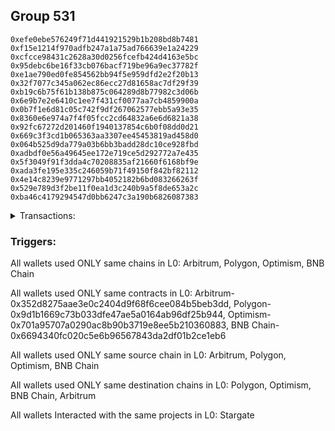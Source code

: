 ## Group 531

```0x038b482f3729647f7e1b74b817eac57dc4c95afa
0xefe0ebe576249f71d441921529b1b208bd8b7481
0xf15e1214f970adfb247a1a75ad766639e1a24229
0xcfcce98431c2628a30d0256fcefb424d4163e5bc
0x95debc6be16f33cb076bacf719be96a9ec37782f
0xe1ae790ed0fe854562bb94f5e959dfd2e2f20b13
0x32f7077c345a062ec86ecc27d81658ac7df29f39
0xb19c6b75f61b138b875c064289d8b77982c3d06b
0x6e9b7e2e6410c1ee7f431cf0077aa7cb4859900a
0x0b7f1e6d81c05c742f9df267062577ebb5a93e35
0x8360e6e974a7f4f05fcc2cd64832a6e6d6821a38
0x92fc67272d201460f1940137854c6b0f08dd0d21
0x669c3f3cd1b065363aa3307ee45453819ad458d0
0x064b525d9da779a03b6bb3badd28dc10ce928fbd
0xadbdf0e56a49645ee172e719ce5d292772a7e435
0x5f3049f91f3dda4c70208835af21660f6168bf9e
0xada3fe195e335c246059b71f49150f842bf82112
0x4e14c8239e9771297bb4052182b6bd083266263f
0x529e789d3f2be11f0ea1d3c240b9a5f8de653a2c
0xba46c4179294547d0bb6247c3a190b6826087383
```
<details>
<summary>Transactions:</summary>

Hashes: 

Wallet: 0x038b482f3729647f7e1b74b817eac57dc4c95afa

       Hash: 0x17bc5a157048102748d29e2b92b47d5f3b75dccf5c7579fa8bfd6e3cb16fd560
         - source chain: Arbitrum
         - destination chain: Polygon
         - project: Stargate
         - contract: 0x352d8275aae3e0c2404d9f68f6cee084b5beb3dd
         - value USD: 22.742489864
       Hash: 0x5d4c2197b124a637a5b35e390348e95b04a12db87af14fe07ff2ae556950d676
         - source chain: Polygon
         - destination chain: Optimism
         - project: Stargate
         - contract: 0x9d1b1669c73b033dfe47ae5a0164ab96df25b944
         - value USD: 20.647552127
       Hash: 0x2cd1b0cdb0c1ed4d3f9cf1ab137085791a9375e81f7e12c42d1437f10b466887
         - source chain: Optimism
         - destination chain: BNB Chain
         - project: Stargate
         - contract: 0x701a95707a0290ac8b90b3719e8ee5b210360883
         - value USD: 19.979949805
       Hash: 0xaeaf1f7088ddc3557aae82d0afdc8fe414816f81842bb53fc695e386d20c636b
         - source chain: BNB Chain
         - destination chain: Arbitrum
         - project: Stargate
         - contract: 0x6694340fc020c5e6b96567843da2df01b2ce1eb6
         - value USD: 19.375711612
       Hash: 0xd41c128040d535ffc85bcbfa5d4b1edd3001fdb5750b84ee59b9b290d215e050
         - source chain: Arbitrum
         - destination chain: Optimism
         - project: Stargate
         - contract: 0x352d8275aae3e0c2404d9f68f6cee084b5beb3dd
         - value USD: 9970.745583256
       Hash: 0xc3d3c5f1a52c081a9acd98a55be87d65d88009a49e7ec0bcdb2404898ec9e368
         - source chain: Arbitrum
         - destination chain: Polygon
         - project: Stargate
         - contract: 0x352d8275aae3e0c2404d9f68f6cee084b5beb3dd
         - value USD: 22.776100455
       Hash: 0x34b3df5ddcc7c55640076fea17c76aaacdef9eeddc274f6001e75e2909106bdb
         - source chain: Polygon
         - destination chain: Optimism
         - project: Stargate
         - contract: 0x9d1b1669c73b033dfe47ae5a0164ab96df25b944
         - value USD: 21.964435642
       Hash: 0xe776d98f05cca21ec0ccb17e4a9cc555523610233aafb26080e051ade99acb66
         - source chain: Optimism
         - destination chain: BNB Chain
         - project: Stargate
         - contract: 0x701a95707a0290ac8b90b3719e8ee5b210360883
         - value USD: 21.272781056
       Hash: 0xd5747f6fd1407e924c08528a1f5bb4126c92efe9f6c0fcf10eab5e19b1ac5d13
         - source chain: BNB Chain
         - destination chain: Arbitrum
         - project: Stargate
         - contract: 0x6694340fc020c5e6b96567843da2df01b2ce1eb6
         - value USD: 20.643217571
       Hash: 0x06826978b831896511c9aec998afe7e26f251e5ddd88e6bb1b4cd1907dbed604
         - source chain: Arbitrum
         - destination chain: Optimism
         - project: Stargate
         - contract: 0x352d8275aae3e0c2404d9f68f6cee084b5beb3dd
         - value USD: 55.920305441
Wallet: 0xefe0ebe576249f71d441921529b1b208bd8b7481

       Hash:0x91c0466afa4530d02e7da440ac38d89824b07fd816d4c0c48b2964773bd8342f
         - source chain: Arbitrum
         - destination chain: Polygon
         - project: Stargate
         - contract: 0x352d8275aae3e0c2404d9f68f6cee084b5beb3dd
         - value USD: 35.120127768
       Hash:0x89730340eba3625c3b77503f2e77b6297f6bad4f631ea010e7ef97fdc3b8ea51
         - source chain: Polygon
         - destination chain: Optimism
         - project: Stargate
         - contract: 0x9d1b1669c73b033dfe47ae5a0164ab96df25b944
         - value USD: 31.980719655
       Hash:0xcba15dcb3d4fa4a8706373b4a68a0b09a445a9c54198d070e12aabd907f7f7cb
         - source chain: Optimism
         - destination chain: BNB Chain
         - project: Stargate
         - contract: 0x701a95707a0290ac8b90b3719e8ee5b210360883
         - value USD: 30.920971318
       Hash:0xd24c8084a86158e8a5f200aa6dc22a76715b0f05a249677dc8bd306be1d331f4
         - source chain: BNB Chain
         - destination chain: Arbitrum
         - project: Stargate
         - contract: 0x6694340fc020c5e6b96567843da2df01b2ce1eb6
         - value USD: 30.044309631
       Hash:0xdb3267e185d49e9b0469e69f931605aa52f50ff4985bdd8aefe72bf6ab52cdcc
         - source chain: Arbitrum
         - destination chain: Optimism
         - project: Stargate
         - contract: 0x352d8275aae3e0c2404d9f68f6cee084b5beb3dd
         - value USD: 3.746620346
       Hash:0x12a831a525e41ba2e24c5d7aa1236970e3cb3e36df706206b1af6d90232638a3
         - source chain: Arbitrum
         - destination chain: Optimism
         - project: Stargate
         - contract: 0x352d8275aae3e0c2404d9f68f6cee084b5beb3dd
         - value USD: 4993.085538986
       Hash:0xa346e07857c0e0a80359c66dc7408ad9e0922e9c5f55a0a296308cfee7e1009e
         - source chain: Optimism
         - destination chain: Arbitrum
         - project: Stargate
         - contract: 0x701a95707a0290ac8b90b3719e8ee5b210360883
         - value USD: 4990.712337397
       Hash:0x37a2953d74b705eb04e7b2c7ece0566c80ecb50a360770ad5ef20295008c2ddc
         - source chain: Arbitrum
         - destination chain: Polygon
         - project: Stargate
         - contract: 0x352d8275aae3e0c2404d9f68f6cee084b5beb3dd
         - value USD: 33.657797676
       Hash:0x7a1200227c9bd1a9fba1b7c91c6a6b18cec4ba9b3fe3fa7c58e4a195fab386f1
         - source chain: Polygon
         - destination chain: Optimism
         - project: Stargate
         - contract: 0x9d1b1669c73b033dfe47ae5a0164ab96df25b944
         - value USD: 32.906645383
       Hash:0x3b952571ae4d7e7f1f9e6acd8b6613329484219e5327609fe5e10e4b8aae7925
         - source chain: Optimism
         - destination chain: BNB Chain
         - project: Stargate
         - contract: 0x701a95707a0290ac8b90b3719e8ee5b210360883
         - value USD: 31.97365729
       Hash:0xe53d114e6edd28a673c81fc0d0e24b5ba8a09a38522f812cd1883704eda215ab
         - source chain: Arbitrum
         - destination chain: Optimism
         - project: Stargate
         - contract: 0x352d8275aae3e0c2404d9f68f6cee084b5beb3dd
         - value USD: 40.336569648
Wallet: 0xf15e1214f970adfb247a1a75ad766639e1a24229

       Hash:0x1f10319f35fb66fdfa54b4fb550354ed153b5eece99c05962754c2cb13f1a1f3
         - source chain: Arbitrum
         - destination chain: Polygon
         - project: Stargate
         - contract: 0x352d8275aae3e0c2404d9f68f6cee084b5beb3dd
         - value USD: 37.667291369
       Hash:0x247fa639e0e042e1257b162fbf5744da8723c34c4cf2f6c43667b24dc5f7a99b
         - source chain: Polygon
         - destination chain: Optimism
         - project: Stargate
         - contract: 0x9d1b1669c73b033dfe47ae5a0164ab96df25b944
         - value USD: 36.577948106
       Hash:0x617999692c9e50f8054b747a322d28c2c50e1021daa842cd3b2a88cbc9a10098
         - source chain: Optimism
         - destination chain: BNB Chain
         - project: Stargate
         - contract: 0x701a95707a0290ac8b90b3719e8ee5b210360883
         - value USD: 35.264611405
       Hash:0xc0c7ab3e1453af3ea475fc6880e23d2b9a7df04ffc7b8adf1e8472861a1ec79a
         - source chain: BNB Chain
         - destination chain: Arbitrum
         - project: Stargate
         - contract: 0x6694340fc020c5e6b96567843da2df01b2ce1eb6
         - value USD: 34.012629053
       Hash:0xd39ba46f6c4991313a6b93633677b29cb2952071f10bf9b5401d058def39ffcf
         - source chain: Arbitrum
         - destination chain: Optimism
         - project: Stargate
         - contract: 0x352d8275aae3e0c2404d9f68f6cee084b5beb3dd
         - value USD: 3.746620346
       Hash:0xbf9e73a2a9fe617ff894583e257b72afcc89aaa9bbf48d88f02c54ed1258773f
         - source chain: Arbitrum
         - destination chain: Optimism
         - project: Stargate
         - contract: 0x352d8275aae3e0c2404d9f68f6cee084b5beb3dd
         - value USD: 9965.375300521
       Hash:0x63cf8336ebb95c71b5242da12d168ea242845cf01fc99d88865cca8c479ddd15
         - source chain: Arbitrum
         - destination chain: Polygon
         - project: Stargate
         - contract: 0x352d8275aae3e0c2404d9f68f6cee084b5beb3dd
         - value USD: 28.345724321
       Hash:0xd40fadf160189ad25ff3e28f10139f989d31cda0ed50f3e674cbdde0d533667e
         - source chain: Polygon
         - destination chain: Optimism
         - project: Stargate
         - contract: 0x9d1b1669c73b033dfe47ae5a0164ab96df25b944
         - value USD: 27.573029755
       Hash:0xae89f228c17b830bbce812c618bd6ff83a551639c198ae552d2366d5c9848f2d
         - source chain: Optimism
         - destination chain: BNB Chain
         - project: Stargate
         - contract: 0x701a95707a0290ac8b90b3719e8ee5b210360883
         - value USD: 26.694704492
       Hash:0x70e1be12f15910d399ec588069d5ac2970180466fd7cfad79a8cff156ae01b8e
         - source chain: BNB Chain
         - destination chain: Arbitrum
         - project: Stargate
         - contract: 0x6694340fc020c5e6b96567843da2df01b2ce1eb6
         - value USD: 25.901396632
       Hash:0x2d6a6752edd487294565cc9885fafcb9bb147f1ce854736bb543733ea3a1838e
         - source chain: Arbitrum
         - destination chain: Optimism
         - project: Stargate
         - contract: 0x352d8275aae3e0c2404d9f68f6cee084b5beb3dd
         - value USD: 61.78711887
Wallet: 0xcfcce98431c2628a30d0256fcefb424d4163e5bc

       Hash:0x15212a905f5dd75d5faa5ed0465202ebf3c9ac70268b5bb25c241b298eb2a24c
         - source chain: Arbitrum
         - destination chain: Polygon
         - project: Stargate
         - contract: 0x352d8275aae3e0c2404d9f68f6cee084b5beb3dd
         - value USD: 35.812910028
       Hash:0xf37e6e50664b659b11c523260efec9676572ef5f22aaf5f46b7bad7dfbb66804
         - source chain: Polygon
         - destination chain: Optimism
         - project: Stargate
         - contract: 0x9d1b1669c73b033dfe47ae5a0164ab96df25b944
         - value USD: 34.739056725
       Hash:0xbe436b07bc5d6d80f9d05b5f4f195ac9e0e6f08c86f227b03fbd879ee2e5e410
         - source chain: Optimism
         - destination chain: BNB Chain
         - project: Stargate
         - contract: 0x701a95707a0290ac8b90b3719e8ee5b210360883
         - value USD: 33.834037999
       Hash:0x69c3d8723c0814cb0502b8587adf954faf407275ae4ffcdef09b53d5b0186ba6
         - source chain: BNB Chain
         - destination chain: Arbitrum
         - project: Stargate
         - contract: 0x6694340fc020c5e6b96567843da2df01b2ce1eb6
         - value USD: 32.634142687
       Hash:0x20a67bc825ebd0d82249572541806e2cee868d3c17affec55169a3825aa1b976
         - source chain: Arbitrum
         - destination chain: Optimism
         - project: Stargate
         - contract: 0x352d8275aae3e0c2404d9f68f6cee084b5beb3dd
         - value USD: 3.746620346
       Hash:0x3d9d23eb8d79ae38787ee415207ca9dc738c2c03e8751c1b97cff474c9e8344d
         - source chain: Arbitrum
         - destination chain: Optimism
         - project: Stargate
         - contract: 0x352d8275aae3e0c2404d9f68f6cee084b5beb3dd
         - value USD: 9976.131241474
       Hash:0x985e8932cff939f98ed3e61f426be1d4878de01ee3907e8958ec12a83da53d00
         - source chain: Arbitrum
         - destination chain: Polygon
         - project: Stargate
         - contract: 0x352d8275aae3e0c2404d9f68f6cee084b5beb3dd
         - value USD: 22.464536636
       Hash:0x76bb620196354a97dc8bd94fd74c64e40effb0731b301777834207e43121b5c0
         - source chain: Polygon
         - destination chain: Optimism
         - project: Stargate
         - contract: 0x9d1b1669c73b033dfe47ae5a0164ab96df25b944
         - value USD: 21.666876051
       Hash:0x5880ef94ba098f9f6431311e7d8e31b20bf19510057696038b1346fdcadad1c7
         - source chain: Optimism
         - destination chain: BNB Chain
         - project: Stargate
         - contract: 0x701a95707a0290ac8b90b3719e8ee5b210360883
         - value USD: 21.06582111
       Hash:0x6950cbee9813c3be830dbc493a612e64245704c95aeff33727cfc32d876b36c8
         - source chain: BNB Chain
         - destination chain: Arbitrum
         - project: Stargate
         - contract: 0x6694340fc020c5e6b96567843da2df01b2ce1eb6
         - value USD: 20.43788537
       Hash:0x6a602a1bebd169425a9ffc7820cb21bf1ea8ea792a564165a64476cab8a24b29
         - source chain: Arbitrum
         - destination chain: Optimism
         - project: Stargate
         - contract: 0x352d8275aae3e0c2404d9f68f6cee084b5beb3dd
         - value USD: 54.086913827
Wallet: 0x95debc6be16f33cb076bacf719be96a9ec37782f

       Hash:0x7d65c66b1960c3daf3acb457ee5cc0c425bda5086a73b7497a25a37c2c9c57b4
         - source chain: Arbitrum
         - destination chain: Polygon
         - project: Stargate
         - contract: 0x352d8275aae3e0c2404d9f68f6cee084b5beb3dd
         - value USD: 37.071251866
       Hash:0x91fa9ae5489cbfa8d0db19e9e9e61d15b7bbd48fad7b17c789f8925fd296a466
         - source chain: Polygon
         - destination chain: Optimism
         - project: Stargate
         - contract: 0x9d1b1669c73b033dfe47ae5a0164ab96df25b944
         - value USD: 36.078249361
       Hash:0x0469570f6a9d9e22e4a30352ecf0a8823bd7d5911b672ce39f338168995f0a9d
         - source chain: Optimism
         - destination chain: BNB Chain
         - project: Stargate
         - contract: 0x701a95707a0290ac8b90b3719e8ee5b210360883
         - value USD: 35.109767794
       Hash:0xe1303922403eed6da9092289f1ffa529b815399ee94d3f312fc7c2a25759f2f8
         - source chain: BNB Chain
         - destination chain: Arbitrum
         - project: Stargate
         - contract: 0x6694340fc020c5e6b96567843da2df01b2ce1eb6
         - value USD: 34.210132763
       Hash:0x4ba13256a9816aebe6d5cd337679e19ceb8f9a6451ed6679f4b369d612d2f6c4
         - source chain: Arbitrum
         - destination chain: Optimism
         - project: Stargate
         - contract: 0x352d8275aae3e0c2404d9f68f6cee084b5beb3dd
         - value USD: 3.740856678
       Hash:0x73948624ddbc6adcfe76f30bf31ae86f9f1e3d26e1e48951972b76ed6c5f103f
         - source chain: Arbitrum
         - destination chain: Optimism
         - project: Stargate
         - contract: 0x352d8275aae3e0c2404d9f68f6cee084b5beb3dd
         - value USD: 4999.127456312
       Hash:0x5445d6d6ecdf4d0e7bac115fd91fc363f9391c6897f6cf26a011829ba6ea971c
         - source chain: Optimism
         - destination chain: Arbitrum
         - project: Stargate
         - contract: 0x701a95707a0290ac8b90b3719e8ee5b210360883
         - value USD: 4996.616801689
       Hash:0x256deaa4c56835298281e413a693b4cf207a5e4c6114ffabafb95ed8a57dd952
         - source chain: Arbitrum
         - destination chain: Polygon
         - project: Stargate
         - contract: 0x352d8275aae3e0c2404d9f68f6cee084b5beb3dd
         - value USD: 34.170792008
       Hash:0x5ca756ba3b0f67a4e8522db96db331d9d986d15a26c7bec30945b95ea87a18ae
         - source chain: Polygon
         - destination chain: Optimism
         - project: Stargate
         - contract: 0x9d1b1669c73b033dfe47ae5a0164ab96df25b944
         - value USD: 33.340733446
       Hash:0xe4e07c673f38dd05ca4c3ee6c9d1ba446e2a80e0ddaf04fdb2bc9c40a01be1df
         - source chain: Optimism
         - destination chain: BNB Chain
         - project: Stargate
         - contract: 0x701a95707a0290ac8b90b3719e8ee5b210360883
         - value USD: 32.355782688
       Hash:0xd62a6c2d7af43351c134395d45d79b3f985abc710fbb02e2c417e2d3b9173289
         - source chain: BNB Chain
         - destination chain: Arbitrum
         - project: Stargate
         - contract: 0x6694340fc020c5e6b96567843da2df01b2ce1eb6
         - value USD: 31.214203517
       Hash:0x627443373caba252383ec2f84123dffba929f9ada6ce6460b12a6076dd7ee484
         - source chain: Arbitrum
         - destination chain: Optimism
         - project: Stargate
         - contract: 0x352d8275aae3e0c2404d9f68f6cee084b5beb3dd
         - value USD: 71.511432053
Wallet: 0xe1ae790ed0fe854562bb94f5e959dfd2e2f20b13

       Hash:0x15cd2ec5f167a0d7784ab21565e55f99db7f2d2d487134f0afd074682a874433
         - source chain: Arbitrum
         - destination chain: Polygon
         - project: Stargate
         - contract: 0x352d8275aae3e0c2404d9f68f6cee084b5beb3dd
         - value USD: 22.986142252
       Hash:0x39f17abc018d758ef24b5a455d2c2f615713f970957216a94d9bfa4800c6751c
         - source chain: Polygon
         - destination chain: Optimism
         - project: Stargate
         - contract: 0x9d1b1669c73b033dfe47ae5a0164ab96df25b944
         - value USD: 22.4494666
       Hash:0x7552b2b9cce736c9eac43601b3db0bbfc979a1d8544e33a8c09a6a67ee95c7c1
         - source chain: Optimism
         - destination chain: BNB Chain
         - project: Stargate
         - contract: 0x701a95707a0290ac8b90b3719e8ee5b210360883
         - value USD: 21.878045036
       Hash:0x280aa06ebbe74dde37a9473915b77a356d5ba23a9f06eb42fa6c78e49948ddb3
         - source chain: BNB Chain
         - destination chain: Arbitrum
         - project: Stargate
         - contract: 0x6694340fc020c5e6b96567843da2df01b2ce1eb6
         - value USD: 21.17673171
       Hash:0xb3ca6bab2612ddeb6d5d5430980516336f914ff4a8e153f6bbd4c5ad37ca28ff
         - source chain: Arbitrum
         - destination chain: Optimism
         - project: Stargate
         - contract: 0x352d8275aae3e0c2404d9f68f6cee084b5beb3dd
         - value USD: 3.746620346
       Hash:0x5e8c37e8a4ad0f472cd50faf8e79a4df171a3de649745cd92e949311e0a23332
         - source chain: Arbitrum
         - destination chain: Optimism
         - project: Stargate
         - contract: 0x352d8275aae3e0c2404d9f68f6cee084b5beb3dd
         - value USD: 4993.861328733
       Hash:0x86cb45dd4685c54b677a28b737eb0f354be8ec98fb29c2a02422411e7666d128
         - source chain: Optimism
         - destination chain: Arbitrum
         - project: Stargate
         - contract: 0x701a95707a0290ac8b90b3719e8ee5b210360883
         - value USD: 4991.180329343
       Hash:0x494cc30c071bf64d637d65b3c50ddd8b988b94496512d0a5b4f0521926273275
         - source chain: Arbitrum
         - destination chain: Polygon
         - project: Stargate
         - contract: 0x352d8275aae3e0c2404d9f68f6cee084b5beb3dd
         - value USD: 23.334712365
       Hash:0xbc63ac8505d846cadeb3919252700df9057a0ee3c88e2c46a13166ebcf19734d
         - source chain: Polygon
         - destination chain: Optimism
         - project: Stargate
         - contract: 0x9d1b1669c73b033dfe47ae5a0164ab96df25b944
         - value USD: 22.977560992
       Hash:0xdecd0dc4ccd0ec0cc5d19255fe43883e822bd1cf206e129bc5857ea3463aa423
         - source chain: Optimism
         - destination chain: BNB Chain
         - project: Stargate
         - contract: 0x701a95707a0290ac8b90b3719e8ee5b210360883
         - value USD: 22.190598985
       Hash:0xf9a33f82d37e7a7ec6ff92ca4f6610a4be6b097a4baeabfe4d2faa44bf08426f
         - source chain: BNB Chain
         - destination chain: Arbitrum
         - project: Stargate
         - contract: 0x6694340fc020c5e6b96567843da2df01b2ce1eb6
         - value USD: 21.486294937
       Hash:0x6714c07e15e0d0c83c1fc67f9e1ada693848ead57278f1392fce1a4c7074a6dd
         - source chain: Arbitrum
         - destination chain: Optimism
         - project: Stargate
         - contract: 0x352d8275aae3e0c2404d9f68f6cee084b5beb3dd
         - value USD: 58.670801239
Wallet: 0x32f7077c345a062ec86ecc27d81658ac7df29f39

       Hash:0x7f3f251408c9e88a11d7d95ab21aafd1322b5016e8d72fd51758f181125c9527
         - source chain: Arbitrum
         - destination chain: Polygon
         - project: Stargate
         - contract: 0x352d8275aae3e0c2404d9f68f6cee084b5beb3dd
         - value USD: 19.188431793
       Hash:0xe48aea1499c1ee8ac16c95de67df953bf319f3baa021c2c1810e165529ee4e7e
         - source chain: Polygon
         - destination chain: Optimism
         - project: Stargate
         - contract: 0x9d1b1669c73b033dfe47ae5a0164ab96df25b944
         - value USD: 18.658751124
       Hash:0x0f9aea16cb0ab4a2daeaa16eb4a41c28e26fa00983d9569e1862e550d8c58e54
         - source chain: Optimism
         - destination chain: BNB Chain
         - project: Stargate
         - contract: 0x701a95707a0290ac8b90b3719e8ee5b210360883
         - value USD: 18.148389406
       Hash:0x723ea1b97ee2c3bfcdb1883436ce0b17e456fb2638efd2ac85b03a4069668482
         - source chain: BNB Chain
         - destination chain: Arbitrum
         - project: Stargate
         - contract: 0x6694340fc020c5e6b96567843da2df01b2ce1eb6
         - value USD: 17.690562197
       Hash:0x6dd6e07b42bafb08dd38cd23642f31872c83d9c405794a43cd29aad07a5d3bbd
         - source chain: Arbitrum
         - destination chain: Optimism
         - project: Stargate
         - contract: 0x352d8275aae3e0c2404d9f68f6cee084b5beb3dd
         - value USD: 3.740525252
       Hash:0x8764ae26b281f309a0ef9caaea254fe6b9f84ebad5f20f9d0ac3e268c3415bbc
         - source chain: Arbitrum
         - destination chain: Optimism
         - project: Stargate
         - contract: 0x352d8275aae3e0c2404d9f68f6cee084b5beb3dd
         - value USD: 4998.760819522
       Hash:0xa62506870604cba8414af4572536ebb2e9adc42f464663ba457043d7e73dbfdf
         - source chain: Optimism
         - destination chain: Arbitrum
         - project: Stargate
         - contract: 0x701a95707a0290ac8b90b3719e8ee5b210360883
         - value USD: 4996.01276121
       Hash:0xc50dd17c7845797fa7792028dfc6a92eb20e64bb32f2448d22c5d33de8b97de5
         - source chain: Arbitrum
         - destination chain: Polygon
         - project: Stargate
         - contract: 0x352d8275aae3e0c2404d9f68f6cee084b5beb3dd
         - value USD: 19.203878157
       Hash:0xce5b8556af6cc21d870f4f69f0e6f690fca1fd10c012c0fd25695b500b48f105
         - source chain: Polygon
         - destination chain: Optimism
         - project: Stargate
         - contract: 0x9d1b1669c73b033dfe47ae5a0164ab96df25b944
         - value USD: 18.94382564
       Hash:0x7b8f7536e83812feeda4a1b209df781fff813d29f1c476035c9fbef984c9bfcf
         - source chain: Optimism
         - destination chain: BNB Chain
         - project: Stargate
         - contract: 0x701a95707a0290ac8b90b3719e8ee5b210360883
         - value USD: 18.37135662
       Hash:0xb5bfbae204e5bccc570256d1fd011946742c6bd83d4426d535f772689074bda4
         - source chain: BNB Chain
         - destination chain: Arbitrum
         - project: Stargate
         - contract: 0x6694340fc020c5e6b96567843da2df01b2ce1eb6
         - value USD: 18.056574473
       Hash:0x4ce6452823fa09913789bb2cc13257c9acf9a4169445993720cd0974bd31f0f3
         - source chain: Arbitrum
         - destination chain: Optimism
         - project: Stargate
         - contract: 0x352d8275aae3e0c2404d9f68f6cee084b5beb3dd
         - value USD: 45.837271887
Wallet: 0xb19c6b75f61b138b875c064289d8b77982c3d06b

       Hash:0xaf157e343f27b1f3871f153fdeea1e1dc5f7032f2a12e670bfa843c21b336694
         - source chain: Arbitrum
         - destination chain: Polygon
         - project: Stargate
         - contract: 0x352d8275aae3e0c2404d9f68f6cee084b5beb3dd
         - value USD: 19.450274135
       Hash:0xa4320f0857cb3173685c49bea94c3de3b0e9241c3f97ea2e74e03caa95999080
         - source chain: Polygon
         - destination chain: Optimism
         - project: Stargate
         - contract: 0x9d1b1669c73b033dfe47ae5a0164ab96df25b944
         - value USD: 18.888612546
       Hash:0xd7efe2736d440f596f4cca3582d9b05b91ebb93950ea83faed17e6d81db6193d
         - source chain: Optimism
         - destination chain: BNB Chain
         - project: Stargate
         - contract: 0x701a95707a0290ac8b90b3719e8ee5b210360883
         - value USD: 17.201738784
       Hash:0xcceaf8bd13adb732053fc51a4f35f43239638ebb15a8a86a554c3b5564e26c92
         - source chain: BNB Chain
         - destination chain: Arbitrum
         - project: Stargate
         - contract: 0x6694340fc020c5e6b96567843da2df01b2ce1eb6
         - value USD: 16.582580412
       Hash:0xeb211e1d7cb426f98221a57b884a106350be9b0e3adfe3581252c32c759dbec7
         - source chain: Arbitrum
         - destination chain: Optimism
         - project: Stargate
         - contract: 0x352d8275aae3e0c2404d9f68f6cee084b5beb3dd
         - value USD: 3.746620346
       Hash:0x5439664ae1d6b922571525576c33c2702fdb903a9e7d976daf098b15c0bca08c
         - source chain: Arbitrum
         - destination chain: Optimism
         - project: Stargate
         - contract: 0x352d8275aae3e0c2404d9f68f6cee084b5beb3dd
         - value USD: 4988.952727694
       Hash:0xf423372735b2edffd2de4d22007877a2c2695c396afe5c99c1697534cbfcd2a7
         - source chain: Optimism
         - destination chain: Arbitrum
         - project: Stargate
         - contract: 0x701a95707a0290ac8b90b3719e8ee5b210360883
         - value USD: 4986.249727456
       Hash:0x074180af7ab10ffaac2195673c9f3b31d54f347535b2399c225884eb2dc47596
         - source chain: Arbitrum
         - destination chain: Polygon
         - project: Stargate
         - contract: 0x352d8275aae3e0c2404d9f68f6cee084b5beb3dd
         - value USD: 25.565162796
       Hash:0xccfdedca6aef9385d897d89a75af34ad5788f8ae615e1cd3ce83c38cf4754cf8
         - source chain: Polygon
         - destination chain: Optimism
         - project: Stargate
         - contract: 0x9d1b1669c73b033dfe47ae5a0164ab96df25b944
         - value USD: 24.955039584
       Hash:0x0734fd031233cc6ad4d1ecd6d2fb633a73e73dfb955f8eefede7b9ec12e3d154
         - source chain: Optimism
         - destination chain: BNB Chain
         - project: Stargate
         - contract: 0x701a95707a0290ac8b90b3719e8ee5b210360883
         - value USD: 24.195200326
       Hash:0x3fef26562765ca833a936960abd4963ff882523dbac68af1d9af3731e622ae72
         - source chain: BNB Chain
         - destination chain: Arbitrum
         - project: Stargate
         - contract: 0x6694340fc020c5e6b96567843da2df01b2ce1eb6
         - value USD: 23.344713662
       Hash:0x692a06a05e3078dd5da6e1d26abd5f9a90026d382cc8447d2c8b1ef0fb29af03
         - source chain: Arbitrum
         - destination chain: Optimism
         - project: Stargate
         - contract: 0x352d8275aae3e0c2404d9f68f6cee084b5beb3dd
         - value USD: 60.870215995
Wallet: 0x6e9b7e2e6410c1ee7f431cf0077aa7cb4859900a

       Hash:0xf68192ef28a95189bf96dc036d3737cf0a1cbaa755803efe2a42d88a7fc19bd5
         - source chain: Arbitrum
         - destination chain: Polygon
         - project: Stargate
         - contract: 0x352d8275aae3e0c2404d9f68f6cee084b5beb3dd
         - value USD: 33.226623525
       Hash:0x46ecd06c1b38eb285802d3b0ff8c89ebd3b5731110c4abf315f5c843d828dba0
         - source chain: Polygon
         - destination chain: Optimism
         - project: Stargate
         - contract: 0x9d1b1669c73b033dfe47ae5a0164ab96df25b944
         - value USD: 32.280539902
       Hash:0xd38e5cee9b66967df05dda064a1afefe86b78fbe74edd7979f5cc4d3f140bd74
         - source chain: Optimism
         - destination chain: BNB Chain
         - project: Stargate
         - contract: 0x701a95707a0290ac8b90b3719e8ee5b210360883
         - value USD: 31.308581344
       Hash:0x0924aad38c4e56140ca69236ba84ced76d40c7a2711acdda73780d357927d1be
         - source chain: BNB Chain
         - destination chain: Arbitrum
         - project: Stargate
         - contract: 0x6694340fc020c5e6b96567843da2df01b2ce1eb6
         - value USD: 30.313963294
       Hash:0xb1a05da4ab19b5d84af6572746a05fee82c1ecce8d7e50582db1be6894eed55f
         - source chain: Arbitrum
         - destination chain: Optimism
         - project: Stargate
         - contract: 0x352d8275aae3e0c2404d9f68f6cee084b5beb3dd
         - value USD: 3.746620346
       Hash:0x106366389d4dc607f5ca09cf0827a934aa9881d97825d662dc67c61423226f2c
         - source chain: Arbitrum
         - destination chain: Optimism
         - project: Stargate
         - contract: 0x352d8275aae3e0c2404d9f68f6cee084b5beb3dd
         - value USD: 4949.099931057
       Hash:0xc8dc6a21ce3fe23c8008348482758358c2784a7795c987077b13b9b60530fab6
         - source chain: Arbitrum
         - destination chain: Polygon
         - project: Stargate
         - contract: 0x352d8275aae3e0c2404d9f68f6cee084b5beb3dd
         - value USD: 23.404726504
       Hash:0xa5241ecc513c249c33c727f40a93b46a358246f3922dc9ae1361014cc96da70b
         - source chain: Polygon
         - destination chain: Optimism
         - project: Stargate
         - contract: 0x9d1b1669c73b033dfe47ae5a0164ab96df25b944
         - value USD: 22.664577033
       Hash:0xb279b112da79936500a0f19f4bf9bfe1422a283d8c217277704b509a58623a4b
         - source chain: Optimism
         - destination chain: BNB Chain
         - project: Stargate
         - contract: 0x701a95707a0290ac8b90b3719e8ee5b210360883
         - value USD: 22.068002685
       Hash:0xa3765f62e027179554735d2bb031a660115ac5ce9f85c377ccd712e35d616498
         - source chain: BNB Chain
         - destination chain: Arbitrum
         - project: Stargate
         - contract: 0x6694340fc020c5e6b96567843da2df01b2ce1eb6
         - value USD: 21.530367887
Wallet: 0x0b7f1e6d81c05c742f9df267062577ebb5a93e35

       Hash:0x0cf275d32e05b71ee6dfee6fbddae2766fd4d9ef035c54454e1198ba63e1503e
         - source chain: Arbitrum
         - destination chain: Polygon
         - project: Stargate
         - contract: 0x352d8275aae3e0c2404d9f68f6cee084b5beb3dd
         - value USD: 30.673742939
       Hash:0x23341265a4f2a5b769041e1e69e18ffba6f47c9aab5c0efff45b849425a0ec43
         - source chain: Polygon
         - destination chain: Optimism
         - project: Stargate
         - contract: 0x9d1b1669c73b033dfe47ae5a0164ab96df25b944
         - value USD: 29.645128523
       Hash:0x2c0e65e85dadc5fb3a6a9bd6bf873832dc5c9360d87e8ac4131aa75af06e9bc0
         - source chain: Optimism
         - destination chain: BNB Chain
         - project: Stargate
         - contract: 0x701a95707a0290ac8b90b3719e8ee5b210360883
         - value USD: 27.272631483
       Hash:0xb7f631177d783fbf839a5a4a77fab9cc925f47fd71ee68f21b705dc6555296cc
         - source chain: BNB Chain
         - destination chain: Arbitrum
         - project: Stargate
         - contract: 0x6694340fc020c5e6b96567843da2df01b2ce1eb6
         - value USD: 26.529371928
       Hash:0x9a176e4a37882599f18c5f11ea07163aa793d498f41d91d9546c6af1d50292c0
         - source chain: Arbitrum
         - destination chain: Optimism
         - project: Stargate
         - contract: 0x352d8275aae3e0c2404d9f68f6cee084b5beb3dd
         - value USD: 3.746620346
       Hash:0xb8f1879eb74fb246eefc06cb63c7f0a2fe6d999c4e509e9f1c305e6972c2a39c
         - source chain: Arbitrum
         - destination chain: Optimism
         - project: Stargate
         - contract: 0x352d8275aae3e0c2404d9f68f6cee084b5beb3dd
         - value USD: 4957.933998422
       Hash:0xc6394020be6fd3adfe65807f3d5088dab566ece7c2803495ac65ffe73eed38d6
         - source chain: Arbitrum
         - destination chain: Polygon
         - project: Stargate
         - contract: 0x352d8275aae3e0c2404d9f68f6cee084b5beb3dd
         - value USD: 19.563950872
       Hash:0x6ea8b6c30a4fc92b5f1fe2319f67c5ea98b6034c601ece06d83cae7a0898e1b6
         - source chain: Polygon
         - destination chain: Optimism
         - project: Stargate
         - contract: 0x9d1b1669c73b033dfe47ae5a0164ab96df25b944
         - value USD: 19.003837759
       Hash:0x0ed01e5d5c45e8a790034bbfe2254a2011a2ddbea42abc7c66c04e5dcd439d9b
         - source chain: Optimism
         - destination chain: BNB Chain
         - project: Stargate
         - contract: 0x701a95707a0290ac8b90b3719e8ee5b210360883
         - value USD: 18.474886633
       Hash:0xd1321b5aee22aeb28f78fb9ad2955fb45eb07f65af09c2b648580523de5ec719
         - source chain: BNB Chain
         - destination chain: Arbitrum
         - project: Stargate
         - contract: 0x6694340fc020c5e6b96567843da2df01b2ce1eb6
         - value USD: 17.956703045
Wallet: 0x8360e6e974a7f4f05fcc2cd64832a6e6d6821a38

       Hash:0x8761621730b5c654a0d7248174c41ef36362ad2f82dabed4d27208e3a7edb0c6
         - source chain: Arbitrum
         - destination chain: Polygon
         - project: Stargate
         - contract: 0x352d8275aae3e0c2404d9f68f6cee084b5beb3dd
         - value USD: 127.070621762
       Hash:0x95d716f420a9d142e81eda7383df32ba9724b396011190333d4a2cedf8691f25
         - source chain: Polygon
         - destination chain: Optimism
         - project: Stargate
         - contract: 0x9d1b1669c73b033dfe47ae5a0164ab96df25b944
         - value USD: 122.703526733
       Hash:0x3bb3c11ce89c72089a9739735bf777ec366996d0a3089db36be49904cad9f34b
         - source chain: Optimism
         - destination chain: BNB Chain
         - project: Stargate
         - contract: 0x701a95707a0290ac8b90b3719e8ee5b210360883
         - value USD: 118.381202592
       Hash:0xa7424d0f576cc0a0842f7737d3ee72cfc2f741fbd7c67316cf841c6713dbb68f
         - source chain: BNB Chain
         - destination chain: Arbitrum
         - project: Stargate
         - contract: 0x6694340fc020c5e6b96567843da2df01b2ce1eb6
         - value USD: 114.957689306
       Hash:0x3e2e21eb6897e34d65b41954ae34229b7c3f1b49310859a984c2d4cdac0f61fd
         - source chain: Arbitrum
         - destination chain: Optimism
         - project: Stargate
         - contract: 0x352d8275aae3e0c2404d9f68f6cee084b5beb3dd
         - value USD: 3.746620346
       Hash:0x792d30e7a5455c92e9a1b4ad7ce55814dcc96b39011d8f321e3a4c5ea6e8994f
         - source chain: Arbitrum
         - destination chain: Optimism
         - project: Stargate
         - contract: 0x352d8275aae3e0c2404d9f68f6cee084b5beb3dd
         - value USD: 9902.949047284
       Hash:0x7b8deb14dec4b2cd8d42e120929848b64919fa2f2d1789032cccc9dc2e6127e8
         - source chain: Arbitrum
         - destination chain: Polygon
         - project: Stargate
         - contract: 0x352d8275aae3e0c2404d9f68f6cee084b5beb3dd
         - value USD: 27.704926513
       Hash:0xe3a25d92e495fa43d37a3c94556ef891aa4fef304601eb1ae596010bb2ed77dd
         - source chain: Polygon
         - destination chain: Optimism
         - project: Stargate
         - contract: 0x9d1b1669c73b033dfe47ae5a0164ab96df25b944
         - value USD: 27.057464362
       Hash:0xe846d99bb7d27ab34ec167ab7fb13af189c5610fb715bbcea13d563a8f3919e4
         - source chain: Optimism
         - destination chain: BNB Chain
         - project: Stargate
         - contract: 0x701a95707a0290ac8b90b3719e8ee5b210360883
         - value USD: 26.155792378
       Hash:0xf7b22d29cce58b2806835092a36256eb2e072b6e483d871f0be87bd00c96db90
         - source chain: BNB Chain
         - destination chain: Arbitrum
         - project: Stargate
         - contract: 0x6694340fc020c5e6b96567843da2df01b2ce1eb6
         - value USD: 25.328140372
Wallet: 0x92fc67272d201460f1940137854c6b0f08dd0d21

       Hash:0x13ecef4e08cd1cdec7704c301eff96be9ce256780d3c5a947fd93695565a4fba
         - source chain: Arbitrum
         - destination chain: Polygon
         - project: Stargate
         - contract: 0x352d8275aae3e0c2404d9f68f6cee084b5beb3dd
         - value USD: 21.855525093
       Hash:0xf88940936d84208a7bb6755607d32de1973625ca2d4b96e2c73e786377bbd3ee
         - source chain: Polygon
         - destination chain: Optimism
         - project: Stargate
         - contract: 0x9d1b1669c73b033dfe47ae5a0164ab96df25b944
         - value USD: 21.177232797
       Hash:0x734047c7562084e0a0339a436132d5f603f3ea1cd881d330f6553a5b66484a6f
         - source chain: Optimism
         - destination chain: BNB Chain
         - project: Stargate
         - contract: 0x701a95707a0290ac8b90b3719e8ee5b210360883
         - value USD: 20.549378374
       Hash:0x0ca3ef6efe2a3802ac71da964b92267714ddb8804d2775c9a82f1b89e803755d
         - source chain: BNB Chain
         - destination chain: Arbitrum
         - project: Stargate
         - contract: 0x6694340fc020c5e6b96567843da2df01b2ce1eb6
         - value USD: 19.978048783
       Hash:0x11ad906b1aba1a3dcc57264a42abbca630aef0970e39434e980090c69f1c739a
         - source chain: Arbitrum
         - destination chain: Optimism
         - project: Stargate
         - contract: 0x352d8275aae3e0c2404d9f68f6cee084b5beb3dd
         - value USD: 3.746620346
       Hash:0x6cd424d8ceada82bed9a891902c84458bd646ce735e3538f38ce838a969d898f
         - source chain: Arbitrum
         - destination chain: Optimism
         - project: Stargate
         - contract: 0x352d8275aae3e0c2404d9f68f6cee084b5beb3dd
         - value USD: 4971.446825836
       Hash:0xe4dc414295e3aea71e200e812ef16777102789a4608a6493e8ce5d8fa9ccc243
         - source chain: Optimism
         - destination chain: Arbitrum
         - project: Stargate
         - contract: 0x701a95707a0290ac8b90b3719e8ee5b210360883
         - value USD: 4968.758373788
       Hash:0x8dd8e41c313255e30058a832710a67adf5d370c6d4aa6f80c7146f3d3ffa8d84
         - source chain: Arbitrum
         - destination chain: Polygon
         - project: Stargate
         - contract: 0x352d8275aae3e0c2404d9f68f6cee084b5beb3dd
         - value USD: 20.864873985
       Hash:0xa672e693caca74c4cad825c76b4e55c6c6103a97065bcef77a5ab0820e4ca1cf
         - source chain: Polygon
         - destination chain: Optimism
         - project: Stargate
         - contract: 0x9d1b1669c73b033dfe47ae5a0164ab96df25b944
         - value USD: 20.174074085
       Hash:0x9e2e45ed955c78a4b4e60bb21e44966ba41363e5f597cd15df881bdd4c124f67
         - source chain: Optimism
         - destination chain: BNB Chain
         - project: Stargate
         - contract: 0x701a95707a0290ac8b90b3719e8ee5b210360883
         - value USD: 19.496132494
       Hash:0x1f575b61325e5429835e3856092918e27a98bbe3bf7693cda3371f8e839204da
         - source chain: BNB Chain
         - destination chain: Arbitrum
         - project: Stargate
         - contract: 0x6694340fc020c5e6b96567843da2df01b2ce1eb6
         - value USD: 18.957405738
       Hash:0x2f22ddcd47a1dce04e60f587903ca8b37ef00ddb520b82c06c6b0afe73573523
         - source chain: Arbitrum
         - destination chain: Optimism
         - project: Stargate
         - contract: 0x352d8275aae3e0c2404d9f68f6cee084b5beb3dd
         - value USD: 48.21921678
Wallet: 0x669c3f3cd1b065363aa3307ee45453819ad458d0

       Hash:0xbe2c0bb9e3c7027588719fcb39281731b6907ea6164ad6b11857a2fde042ab3e
         - source chain: Arbitrum
         - destination chain: Polygon
         - project: Stargate
         - contract: 0x352d8275aae3e0c2404d9f68f6cee084b5beb3dd
         - value USD: 38.711212746
       Hash:0xfe6c17f3306cded9e3e154782b198f8ed549256e0776127ec3e5e12396948095
         - source chain: Polygon
         - destination chain: Optimism
         - project: Stargate
         - contract: 0x9d1b1669c73b033dfe47ae5a0164ab96df25b944
         - value USD: 35.507694794
       Hash:0x2898ba37f85ddaf1bcc9ae0d27719f9f639cfbd1825a8edf4578de3139a2cc89
         - source chain: Optimism
         - destination chain: BNB Chain
         - project: Stargate
         - contract: 0x701a95707a0290ac8b90b3719e8ee5b210360883
         - value USD: 34.526652259
       Hash:0xd5fa139f3b5c46b94f13955983a55d1d162ebf0888e60ac640a66bac4243a03f
         - source chain: BNB Chain
         - destination chain: Arbitrum
         - project: Stargate
         - contract: 0x6694340fc020c5e6b96567843da2df01b2ce1eb6
         - value USD: 33.496995414
       Hash:0x0c89cf107824399ad1125b1c90b34bc131b71d6d30ea5935d683ed2c21b0446b
         - source chain: Arbitrum
         - destination chain: Optimism
         - project: Stargate
         - contract: 0x352d8275aae3e0c2404d9f68f6cee084b5beb3dd
         - value USD: 3.746620346
       Hash:0x95d834f0b01cdc2e64b97b04306df4c325358f3a1de0ea29d4d56def9a546fb4
         - source chain: Arbitrum
         - destination chain: Optimism
         - project: Stargate
         - contract: 0x352d8275aae3e0c2404d9f68f6cee084b5beb3dd
         - value USD: 4899.143539177
       Hash:0xdbc5fa035b4313cf943c729ae95482cb7d4081d5a8ee74c9d80cc58e0c7a0015
         - source chain: Optimism
         - destination chain: Arbitrum
         - project: Stargate
         - contract: 0x701a95707a0290ac8b90b3719e8ee5b210360883
         - value USD: 4896.708056371
       Hash:0x1f4fd1f1ca91a290f826d77f302d27165d6ec30db825c699375f9570b9624cb9
         - source chain: Arbitrum
         - destination chain: Polygon
         - project: Stargate
         - contract: 0x352d8275aae3e0c2404d9f68f6cee084b5beb3dd
         - value USD: 26.397931531
       Hash:0xe695879ef1955d85dc83908aecacc53157e2944ca32c24a50a582b98dbf4acb9
         - source chain: Polygon
         - destination chain: Optimism
         - project: Stargate
         - contract: 0x9d1b1669c73b033dfe47ae5a0164ab96df25b944
         - value USD: 25.775205214
       Hash:0x48582c06b57fb2146d9b6b345fc34951837eb6e4db29552d10eea69364e8d561
         - source chain: Optimism
         - destination chain: BNB Chain
         - project: Stargate
         - contract: 0x701a95707a0290ac8b90b3719e8ee5b210360883
         - value USD: 25.155009925
       Hash:0x5e7e33057844e20a23986df9e6ce9fc4cfd5d9497630b0c1c0fd133ad802b3fe
         - source chain: BNB Chain
         - destination chain: Arbitrum
         - project: Stargate
         - contract: 0x6694340fc020c5e6b96567843da2df01b2ce1eb6
         - value USD: 24.436297446
       Hash:0x760fd06d8632afc96c53a9e423af8c9fd0fc7f116195302fa931e5a62bf61068
         - source chain: Arbitrum
         - destination chain: Optimism
         - project: Stargate
         - contract: 0x352d8275aae3e0c2404d9f68f6cee084b5beb3dd
         - value USD: 55.919326754
Wallet: 0x064b525d9da779a03b6bb3badd28dc10ce928fbd

       Hash:0x27829baa1c83445a5e08cb19d0f0505e2e9e18ac4b16a5644a1731a133748619
         - source chain: Arbitrum
         - destination chain: Polygon
         - project: Stargate
         - contract: 0x352d8275aae3e0c2404d9f68f6cee084b5beb3dd
         - value USD: 25.545868821
       Hash:0x40a8995754aed3ffa5869bd34f1c40178fe034d1dd270429a9bf0b34ff932596
         - source chain: Polygon
         - destination chain: Optimism
         - project: Stargate
         - contract: 0x9d1b1669c73b033dfe47ae5a0164ab96df25b944
         - value USD: 23.260447563
       Hash:0x390c8b5c79c2bf5184b7fbdee9b2386fc23c092aa826160c48049fd111e15ae8
         - source chain: Optimism
         - destination chain: BNB Chain
         - project: Stargate
         - contract: 0x701a95707a0290ac8b90b3719e8ee5b210360883
         - value USD: 22.640501121
       Hash:0x4f03a547deafaa4e6eb9b97de11726d9852e70e41a954e5b519e76773ba3bf77
         - source chain: BNB Chain
         - destination chain: Arbitrum
         - project: Stargate
         - contract: 0x6694340fc020c5e6b96567843da2df01b2ce1eb6
         - value USD: 21.966064617
       Hash:0x76f09ec57248b38c1b3d7e4cfb8f3d308f6ac8a092e4f343effc2e5f26c12f10
         - source chain: Arbitrum
         - destination chain: Optimism
         - project: Stargate
         - contract: 0x352d8275aae3e0c2404d9f68f6cee084b5beb3dd
         - value USD: 3.746620346
       Hash:0xf58fcb5d4b10fac3fdf05426b421f92962dc7c00e21f1f73fac41fc1790b0b4a
         - source chain: Arbitrum
         - destination chain: Optimism
         - project: Stargate
         - contract: 0x352d8275aae3e0c2404d9f68f6cee084b5beb3dd
         - value USD: 4968.577628311
       Hash:0x4b29240c9fe5050bfa0970489481cd5621b05e3263635fd3438ae4fca4396d8b
         - source chain: Optimism
         - destination chain: Arbitrum
         - project: Stargate
         - contract: 0x701a95707a0290ac8b90b3719e8ee5b210360883
         - value USD: 4965.94248528
       Hash:0x27d7392a616043f1ab28719411f9a70b7011757a46a623007f5a9449907ea2cb
         - source chain: Arbitrum
         - destination chain: Polygon
         - project: Stargate
         - contract: 0x352d8275aae3e0c2404d9f68f6cee084b5beb3dd
         - value USD: 21.074255873
       Hash:0x801a3492b43375034f74b097cc47c609ff8e0cf78f66c9e98ecb0a5202031d95
         - source chain: Polygon
         - destination chain: Optimism
         - project: Stargate
         - contract: 0x9d1b1669c73b033dfe47ae5a0164ab96df25b944
         - value USD: 20.50414074
       Hash:0x3a9222bf3baae5ef226238e3daba03639e81f095d974cb7c1f2e4319c715ebc0
         - source chain: Optimism
         - destination chain: BNB Chain
         - project: Stargate
         - contract: 0x701a95707a0290ac8b90b3719e8ee5b210360883
         - value USD: 19.964040674
       Hash:0x7ed51ec1f59f09b79eec5621a682c42c737323e2a464bcb1a34784e6e0a31cd1
         - source chain: BNB Chain
         - destination chain: Arbitrum
         - project: Stargate
         - contract: 0x6694340fc020c5e6b96567843da2df01b2ce1eb6
         - value USD: 19.374863129
Wallet: 0xadbdf0e56a49645ee172e719ce5d292772a7e435

       Hash:0x561a3e43d5ac2821fc9890dfa26b1e1caa07dcd5355f0e6387fa094c0c113c70
         - source chain: Arbitrum
         - destination chain: Polygon
         - project: Stargate
         - contract: 0x352d8275aae3e0c2404d9f68f6cee084b5beb3dd
         - value USD: 22.75628083
       Hash:0xf6316d0dcda8647a77d7515427bf7b90a0de6079e22aacdd8f266b39dda87b6f
         - source chain: Polygon
         - destination chain: Optimism
         - project: Stargate
         - contract: 0x9d1b1669c73b033dfe47ae5a0164ab96df25b944
         - value USD: 22.245690112
       Hash:0x222b3a128ea77b9058ba196dfc2e2bfc018e51e3c1c8e53c3f3d662da9caffcd
         - source chain: Optimism
         - destination chain: BNB Chain
         - project: Stargate
         - contract: 0x701a95707a0290ac8b90b3719e8ee5b210360883
         - value USD: 20.244185141
       Hash:0x8e404d0ace95d8b6ec252739666699e0b33073aeae05ad74fdb4e52d0e1f3fe4
         - source chain: BNB Chain
         - destination chain: Arbitrum
         - project: Stargate
         - contract: 0x6694340fc020c5e6b96567843da2df01b2ce1eb6
         - value USD: 19.578487807
       Hash:0x972f4a12de439f7e41ef7489cdb386ea20aacbf929a7dce18a825d60d0bc3371
         - source chain: Arbitrum
         - destination chain: Optimism
         - project: Stargate
         - contract: 0x352d8275aae3e0c2404d9f68f6cee084b5beb3dd
         - value USD: 3.746620346
       Hash:0x6ae9636effc009813d7a9c58aebad48a7fd8cb7c3fb1d2d56ddb58fc17751ac1
         - source chain: Arbitrum
         - destination chain: Optimism
         - project: Stargate
         - contract: 0x352d8275aae3e0c2404d9f68f6cee084b5beb3dd
         - value USD: 5050.225550469
       Hash:0x8f23e9fd5f449dd21280ae6bff39f11e64a871a799c66a393ff2ff82b1947a2a
         - source chain: Optimism
         - destination chain: Arbitrum
         - project: Stargate
         - contract: 0x701a95707a0290ac8b90b3719e8ee5b210360883
         - value USD: 5047.579524556
       Hash:0xf1184ed1b842d4f79193e662a0be0306803034f3ce7aa7a5bf5bb7af13557044
         - source chain: Arbitrum
         - destination chain: Polygon
         - project: Stargate
         - contract: 0x352d8275aae3e0c2404d9f68f6cee084b5beb3dd
         - value USD: 18.080112093
       Hash:0xad612f632dd97f83e74dd963dfbdcab8b47b528191af960fabbce2c380fc1acc
         - source chain: Polygon
         - destination chain: Optimism
         - project: Stargate
         - contract: 0x9d1b1669c73b033dfe47ae5a0164ab96df25b944
         - value USD: 17.803595375
       Hash:0xf94c5a2d012d94d2156db57966950d4d720a86512e40df61fb8e97d7ce9b16f2
         - source chain: Optimism
         - destination chain: BNB Chain
         - project: Stargate
         - contract: 0x701a95707a0290ac8b90b3719e8ee5b210360883
         - value USD: 17.344560309
       Hash:0x35ee9d47d246097fc9e11624a5a9e078bfa7267a5c92384a177830381e17d948
         - source chain: BNB Chain
         - destination chain: Arbitrum
         - project: Stargate
         - contract: 0x6694340fc020c5e6b96567843da2df01b2ce1eb6
         - value USD: 16.850732521
Wallet: 0x5f3049f91f3dda4c70208835af21660f6168bf9e

       Hash:0x7e15268bd03ba07b057ff9712c924f7c53a7bd947ff5c9b9805dffdfd84f9c36
         - source chain: Arbitrum
         - destination chain: Polygon
         - project: Stargate
         - contract: 0x352d8275aae3e0c2404d9f68f6cee084b5beb3dd
         - value USD: 27.03903007
       Hash:0xd16a79261502f0c2c4c99afaeb8cf90005f567c7ef96e0eab29ba885145e7857
         - source chain: Polygon
         - destination chain: Optimism
         - project: Stargate
         - contract: 0x9d1b1669c73b033dfe47ae5a0164ab96df25b944
         - value USD: 26.354111791
       Hash:0x2ac1bf0fcc23e96e10ced3d7baa65797e8a037f182b6dc39c8c023c1297a62d6
         - source chain: Optimism
         - destination chain: BNB Chain
         - project: Stargate
         - contract: 0x701a95707a0290ac8b90b3719e8ee5b210360883
         - value USD: 24.145769339
       Hash:0x77c7ccb308963179666e51e19c1091bee7aeafb8f2900759c6a9fd88928a4dae
         - source chain: BNB Chain
         - destination chain: Arbitrum
         - project: Stargate
         - contract: 0x6694340fc020c5e6b96567843da2df01b2ce1eb6
         - value USD: 23.47420732
       Hash:0xa9e3e0bfc5a2ed7f3335d481e39548e2ac44da744c143970a412e722ab565559
         - source chain: Arbitrum
         - destination chain: Optimism
         - project: Stargate
         - contract: 0x352d8275aae3e0c2404d9f68f6cee084b5beb3dd
         - value USD: 3.746620346
       Hash:0x45b552af6035d1e6091ba6621f6dfe7cd232fd8e061c08b39d67788abbab4d95
         - source chain: Arbitrum
         - destination chain: Optimism
         - project: Stargate
         - contract: 0x352d8275aae3e0c2404d9f68f6cee084b5beb3dd
         - value USD: 4979.087448465
       Hash:0xbe96d41b4f32736fe350084cdeef210d0743ae94217c874642b1e5302ab0b116
         - source chain: Optimism
         - destination chain: Arbitrum
         - project: Stargate
         - contract: 0x701a95707a0290ac8b90b3719e8ee5b210360883
         - value USD: 4976.408655863
       Hash:0xa667f6bc0f66bc7bbf7e95a631b1d193a1e91243d41db14ac466207d0f0bc37b
         - source chain: Arbitrum
         - destination chain: Polygon
         - project: Stargate
         - contract: 0x352d8275aae3e0c2404d9f68f6cee084b5beb3dd
         - value USD: 21.30430233
       Hash:0x895741e8891b0e7681bc1a71723dded8dc3d5cebe0a6a9b22e799c1c90c9d40b
         - source chain: Polygon
         - destination chain: Optimism
         - project: Stargate
         - contract: 0x9d1b1669c73b033dfe47ae5a0164ab96df25b944
         - value USD: 20.56415286
       Hash:0x3da1cdd3c06b5c1d78150113d4140adbe41a927907809b2ab5a991ce755da161
         - source chain: Optimism
         - destination chain: BNB Chain
         - project: Stargate
         - contract: 0x701a95707a0290ac8b90b3719e8ee5b210360883
         - value USD: 19.966039277
       Hash:0x7387d1335ea70ad74adcf13ea7b68a1bfab9c1e379ef549766f43b0a9aadaa41
         - source chain: BNB Chain
         - destination chain: Arbitrum
         - project: Stargate
         - contract: 0x6694340fc020c5e6b96567843da2df01b2ce1eb6
         - value USD: 19.345901705
Wallet: 0xada3fe195e335c246059b71f49150f842bf82112

       Hash:0x99a3abad5dd1aeb8f96df080e0f51c0a97cf975f0991594a913125702ac3c95f
         - source chain: Arbitrum
         - destination chain: Polygon
         - project: Stargate
         - contract: 0x352d8275aae3e0c2404d9f68f6cee084b5beb3dd
         - value USD: 24.855425556
       Hash:0xdcacc3632ce0e3a9a3bd17331f6461bdbd622f03d78099d378116cc81c6848a6
         - source chain: Polygon
         - destination chain: Optimism
         - project: Stargate
         - contract: 0x9d1b1669c73b033dfe47ae5a0164ab96df25b944
         - value USD: 24.10536944
       Hash:0xc2ee0fb2430bedcb81fe82bd9b4914034ce09ed027bc3a33f2ddf8183b400a4e
         - source chain: Optimism
         - destination chain: BNB Chain
         - project: Stargate
         - contract: 0x701a95707a0290ac8b90b3719e8ee5b210360883
         - value USD: 21.937984885
       Hash:0x93108341f79d91c8f3f2bcaeb704b16bf92636e36ed86ecd5243d19c48d8aa77
         - source chain: BNB Chain
         - destination chain: Arbitrum
         - project: Stargate
         - contract: 0x6694340fc020c5e6b96567843da2df01b2ce1eb6
         - value USD: 21.246654881
       Hash:0x122788c762f5e7515602edd2dd2f766457dad96fde556a1ffb6847004ce37ee9
         - source chain: Arbitrum
         - destination chain: Optimism
         - project: Stargate
         - contract: 0x352d8275aae3e0c2404d9f68f6cee084b5beb3dd
         - value USD: 3.746620346
       Hash:0xe5edffee421a4a6a9c7fad22d128e17e2a615e3e4a4f9d1ffc70d47dd72852d7
         - source chain: Arbitrum
         - destination chain: Optimism
         - project: Stargate
         - contract: 0x352d8275aae3e0c2404d9f68f6cee084b5beb3dd
         - value USD: 4989.541083577
       Hash:0x15d36698060af7e8a5e825f51bca20558f32dd6f2a4d32f40041b61d09427e6f
         - source chain: Optimism
         - destination chain: Arbitrum
         - project: Stargate
         - contract: 0x701a95707a0290ac8b90b3719e8ee5b210360883
         - value USD: 4986.925173407
       Hash:0x0db4ce2daa22bf9acbd55e207475439f98cad2965393d765b7ab16b61ee22989
         - source chain: Arbitrum
         - destination chain: Polygon
         - project: Stargate
         - contract: 0x352d8275aae3e0c2404d9f68f6cee084b5beb3dd
         - value USD: 23.247995833
       Hash:0x5655aabae8dd06c2ac13c2d932f6874d46c31b3b72cec5517108535e7bd6d546
         - source chain: Polygon
         - destination chain: Optimism
         - project: Stargate
         - contract: 0x9d1b1669c73b033dfe47ae5a0164ab96df25b944
         - value USD: 22.704585113
       Hash:0xeb0fdb8e7b5ae48050603ba52116fe77f538cd0f4e89ce5eab9fceff2def0618
         - source chain: Optimism
         - destination chain: BNB Chain
         - project: Stargate
         - contract: 0x701a95707a0290ac8b90b3719e8ee5b210360883
         - value USD: 22.148807476
       Hash:0x3df79dbd0475680d782791ae18cbbb0680c1ec1ad95d0c86a86d135b5f73c518
         - source chain: BNB Chain
         - destination chain: Arbitrum
         - project: Stargate
         - contract: 0x6694340fc020c5e6b96567843da2df01b2ce1eb6
         - value USD: 21.433492572
Wallet: 0x4e14c8239e9771297bb4052182b6bd083266263f

       Hash:0x01cb8a7f95854c707aeb389d595ef9e127a8cb75d573ee8c09c72ea08a41b49f
         - source chain: Arbitrum
         - destination chain: Polygon
         - project: Stargate
         - contract: 0x352d8275aae3e0c2404d9f68f6cee084b5beb3dd
         - value USD: 34.27933388
       Hash:0x65008b6e89c462c18ce6ff8690991bcb5a25803c08859177932266bc2b8ec1ad
         - source chain: Polygon
         - destination chain: Optimism
         - project: Stargate
         - contract: 0x9d1b1669c73b033dfe47ae5a0164ab96df25b944
         - value USD: 31.221857562
       Hash:0x8ea2a20ca08692d9eace6cebe5e59b8c4e5c7d130409680b49b4476ca52f531a
         - source chain: Optimism
         - destination chain: BNB Chain
         - project: Stargate
         - contract: 0x701a95707a0290ac8b90b3719e8ee5b210360883
         - value USD: 30.249644004
       Hash:0x374ccbb1a05674dbfd15c9f52342fe116bc4a2961d6ae5da9f5715b4b00ed69f
         - source chain: BNB Chain
         - destination chain: Arbitrum
         - project: Stargate
         - contract: 0x6694340fc020c5e6b96567843da2df01b2ce1eb6
         - value USD: 29.381717345
       Hash:0xcc46bade91d7804f8481f3aa697ddd1927c9a623603439942a40be0c77cd6817
         - source chain: Arbitrum
         - destination chain: Optimism
         - project: Stargate
         - contract: 0x352d8275aae3e0c2404d9f68f6cee084b5beb3dd
         - value USD: 3.746620346
       Hash:0x80ecf07ee6b707d1d0f9f95d60c6b0452eb2643fa1fe14390e19e85bdd84942b
         - source chain: Arbitrum
         - destination chain: Optimism
         - project: Stargate
         - contract: 0x352d8275aae3e0c2404d9f68f6cee084b5beb3dd
         - value USD: 4949.091847173
       Hash:0x658f538250fca1e19524d8c3bc1535231ff6a769b09e8eb2ace881b012d2cac6
         - source chain: Optimism
         - destination chain: Arbitrum
         - project: Stargate
         - contract: 0x701a95707a0290ac8b90b3719e8ee5b210360883
         - value USD: 4946.666195874
       Hash:0x9021f1229a0bde6b496e2c1b1328ef07d343f8e7ae18a541cf1af1099332a78d
         - source chain: Arbitrum
         - destination chain: Polygon
         - project: Stargate
         - contract: 0x352d8275aae3e0c2404d9f68f6cee084b5beb3dd
         - value USD: 32.967658305
       Hash:0xf966a29007949c32ce93a0c80565fe98c4b135cd273c8828f3e1fdb640042edf
         - source chain: Polygon
         - destination chain: Optimism
         - project: Stargate
         - contract: 0x9d1b1669c73b033dfe47ae5a0164ab96df25b944
         - value USD: 32.165697272
       Hash:0xf453d154df2524f9221c6e658f8aaab250db7eee66ce3a6bdf81bad63426e5a7
         - source chain: Optimism
         - destination chain: BNB Chain
         - project: Stargate
         - contract: 0x701a95707a0290ac8b90b3719e8ee5b210360883
         - value USD: 31.093831823
       Hash:0xee2ef129386eaee543abed25f39634504768141370d63d1fde691ef6ac5f5b47
         - source chain: BNB Chain
         - destination chain: Arbitrum
         - project: Stargate
         - contract: 0x6694340fc020c5e6b96567843da2df01b2ce1eb6
         - value USD: 30.084270089
Wallet: 0x529e789d3f2be11f0ea1d3c240b9a5f8de653a2c

       Hash:0xec1265072d9e81e6e5c7da6e5ba39c7b425e9e54bfed6e9876bf4987910958e0
         - source chain: Arbitrum
         - destination chain: Polygon
         - project: Stargate
         - contract: 0x352d8275aae3e0c2404d9f68f6cee084b5beb3dd
         - value USD: 39.082438814
       Hash:0x69a94280c7c7ed12cc4aaa7896929bf7ea6d9ddca7add3a7ef5973d02f375e1e
         - source chain: Polygon
         - destination chain: Optimism
         - project: Stargate
         - contract: 0x9d1b1669c73b033dfe47ae5a0164ab96df25b944
         - value USD: 35.83171898
       Hash:0xa98e6b20d48d529001b5cbae3f74cf16b8c007e03aaa196753cce8a581c30a3f
         - source chain: Optimism
         - destination chain: BNB Chain
         - project: Stargate
         - contract: 0x701a95707a0290ac8b90b3719e8ee5b210360883
         - value USD: 34.630947997
       Hash:0xd5dcb6155b31c199a65ed6df63912c99926b7d2be6c119dc8da4a0aeaa4492bb
         - source chain: BNB Chain
         - destination chain: Arbitrum
         - project: Stargate
         - contract: 0x6694340fc020c5e6b96567843da2df01b2ce1eb6
         - value USD: 33.523165858
       Hash:0x511ccdc2b812e219af71331100594f0a5f5c409e7969d66c4deb1f6af01ea07d
         - source chain: Arbitrum
         - destination chain: Optimism
         - project: Stargate
         - contract: 0x352d8275aae3e0c2404d9f68f6cee084b5beb3dd
         - value USD: 3.746620346
       Hash:0xb77b52c8f31c123d7321eae24dd1115304167b9511880727ddb3e0b12f945c27
         - source chain: Arbitrum
         - destination chain: Optimism
         - project: Stargate
         - contract: 0x352d8275aae3e0c2404d9f68f6cee084b5beb3dd
         - value USD: 4949.133267949
       Hash:0xdc36b0fb9dabd10b74f89f7385aca6da02f510e442b18537224f6b3047354a1b
         - source chain: Optimism
         - destination chain: Arbitrum
         - project: Stargate
         - contract: 0x701a95707a0290ac8b90b3719e8ee5b210360883
         - value USD: 4946.882723115
       Hash:0x3b41606c1b0e85fa2810b800f909f43b8d65244c77fb482e2ca43cec19cd1603
         - source chain: Arbitrum
         - destination chain: Polygon
         - project: Stargate
         - contract: 0x352d8275aae3e0c2404d9f68f6cee084b5beb3dd
         - value USD: 26.695391042
       Hash:0x93f9f542e572320829b1dbd21454f52fc7945c5a5341370e11a21cfd93d86355
         - source chain: Polygon
         - destination chain: Optimism
         - project: Stargate
         - contract: 0x9d1b1669c73b033dfe47ae5a0164ab96df25b944
         - value USD: 25.865223393
       Hash:0x83c78b0b1fcfc2982cff2715e2b874e1de9f69a61ef3d4ed2b52a3fc0f53586f
         - source chain: Optimism
         - destination chain: BNB Chain
         - project: Stargate
         - contract: 0x701a95707a0290ac8b90b3719e8ee5b210360883
         - value USD: 25.005039675
       Hash:0xc348de102ec393a12aac3ec211f10c9c0b5f02e9cf1c8e34419b21aff29f9acc
         - source chain: BNB Chain
         - destination chain: Arbitrum
         - project: Stargate
         - contract: 0x6694340fc020c5e6b96567843da2df01b2ce1eb6
         - value USD: 24.148669612
Wallet: 0xba46c4179294547d0bb6247c3a190b6826087383

       Hash:0x9a688f8c1449b40785572faccee1041acade830ae2aee278b4a5953186fc750c
         - source chain: Arbitrum
         - destination chain: Polygon
         - project: Stargate
         - contract: 0x352d8275aae3e0c2404d9f68f6cee084b5beb3dd
         - value USD: 35.04374396
       Hash:0x0f5871d6d303783a9e21b4c8781a574d9318dff28c7cf20ecc5154d5e8aa242c
         - source chain: Polygon
         - destination chain: Optimism
         - project: Stargate
         - contract: 0x9d1b1669c73b033dfe47ae5a0164ab96df25b944
         - value USD: 34.021480528
       Hash:0xf30bf2f262b67e4c1c153f161e9d054ec0f2aa88064a1bed2acb1a375768b812
         - source chain: Optimism
         - destination chain: BNB Chain
         - project: Stargate
         - contract: 0x701a95707a0290ac8b90b3719e8ee5b210360883
         - value USD: 32.811993567
       Hash:0x5eed207f2cb182f4a80bce4e6daa6d278972391e64124a43fd584b9ce1171a46
         - source chain: BNB Chain
         - destination chain: Arbitrum
         - project: Stargate
         - contract: 0x6694340fc020c5e6b96567843da2df01b2ce1eb6
         - value USD: 31.964878052
       Hash:0x10c127520a38fda0716c89b386bd9cbc58d06d6f2253e85b92176bf01d372274
         - source chain: Arbitrum
         - destination chain: Optimism
         - project: Stargate
         - contract: 0x352d8275aae3e0c2404d9f68f6cee084b5beb3dd
         - value USD: 3.746620346
       Hash:0xb48c38742a0f079dcffa6b51d892c6ee64525945fbbb58be1cbed16bfc2faee3
         - source chain: Arbitrum
         - destination chain: Optimism
         - project: Stargate
         - contract: 0x352d8275aae3e0c2404d9f68f6cee084b5beb3dd
         - value USD: 4949.117743411
       Hash:0x513130dd48e76d20db660dae5673103dc42d10626e348b805071bfc43d3f8861
         - source chain: Optimism
         - destination chain: Arbitrum
         - project: Stargate
         - contract: 0x701a95707a0290ac8b90b3719e8ee5b210360883
         - value USD: 4946.895839794
       Hash:0x405cb342aaaa6f5dbcf3dc794841d25355587e18f2e570a9e7790e45912faffa
         - source chain: Arbitrum
         - destination chain: Polygon
         - project: Stargate
         - contract: 0x352d8275aae3e0c2404d9f68f6cee084b5beb3dd
         - value USD: 32.269516517
       Hash:0xd90b0d90455d98726037f2a597219ef2b3995c8a816adc39378324e81e70a070
         - source chain: Polygon
         - destination chain: Optimism
         - project: Stargate
         - contract: 0x9d1b1669c73b033dfe47ae5a0164ab96df25b944
         - value USD: 31.306322204
       Hash:0xee8bb7d5db68a12c741c4e41f58de01f10c7678af3c3a8ec082048984cfbd5e2
         - source chain: Optimism
         - destination chain: BNB Chain
         - project: Stargate
         - contract: 0x701a95707a0290ac8b90b3719e8ee5b210360883
         - value USD: 30.393970657
       Hash:0x9224928d32278e90cd14f2e71020dcbce200749a0c225be75067d4ecdfa63b84
         - source chain: BNB Chain
         - destination chain: Arbitrum
         - project: Stargate
         - contract: 0x6694340fc020c5e6b96567843da2df01b2ce1eb6
         - value USD: 29.413839602

</details>


### Triggers: 
All wallets used ONLY same chains in L0: Arbitrum, Polygon, Optimism, BNB Chain

All wallets used ONLY same contracts in L0: Arbitrum-0x352d8275aae3e0c2404d9f68f6cee084b5beb3dd, Polygon-0x9d1b1669c73b033dfe47ae5a0164ab96df25b944, Optimism-0x701a95707a0290ac8b90b3719e8ee5b210360883, BNB Chain-0x6694340fc020c5e6b96567843da2df01b2ce1eb6

All wallets used ONLY same source chain in L0: Arbitrum, Polygon, Optimism, BNB Chain

All wallets used ONLY same destination chains in L0: Polygon, Optimism, BNB Chain, Arbitrum

All wallets Interacted with the same projects in L0: Stargate

